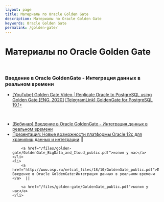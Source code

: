 ```yaml
---
layout: page
title: Материалы по Oracle Golden Gate
description: Материалы по Oracle Golden Gate
keywords: Oracle Golden Gate
permalink: /golden-gate/
---
```


# Материалы по Oracle Golden Gate

<br/>

### Введение в Oracle GoldenGate - Интеграция данных в реальном времени

<ul>
    <li>
        <a href="https://www.youtube.com/watch?v=FGCje1AUQV0">[YouTube] Golden Gate Video | Replicate Oracle to PostgreSQL using Golden Gate [ENG, 2020]</a>
        <a href="https://t.me/oracle_dba_ru/14014">[TelegramLink] GoldenGate for PostgreSQL 19.1+</a>
    </li>

</ul>

<br/>

<ul>
    <li>
        <a href="https://www.youtube.com/watch?v=nv3Ccs-_4vo">[Вебинар] Введение в Oracle GoldenGate - Интеграция данных в реальном времени</a>
    </li>
    <li>
        <a href="http://www.osp.ru/netcat_files/18/10/GoldenGate_BigData_and_Cloud_public.pdf">Презентация: Новые возможности платформы Oracle 12c для хранилищ данных и интеграции</a> ||

        <a href="/files/golden-gate/GoldenGate_BigData_and_Cloud_public.pdf">копия у нас</a>
    </li>
    <li>
        <a href="http://www.osp.ru/netcat_files/18/10/GoldenGate_public.pdf">Презентация: Введение в Oracle GoldenGate:Интеграция данных в реальном времени </a>  ||

        <a href="/files/golden-gate/GoldenGate_public.pdf">копия у нас</a>
    </li>

</ul>
